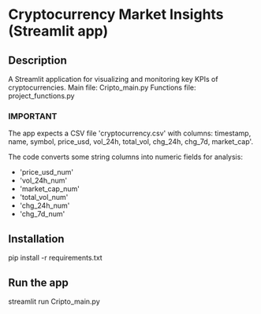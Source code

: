 # Cryptocurrency Market Insights (Streamlit app)

## Description
A Streamlit application for visualizing and monitoring key KPIs of cryptocurrencies.
Main file: Cripto_main.py
Functions file: project_functions.py
### IMPORTANT
The app expects a CSV file 'cryptocurrency.csv' with columns:
timestamp, name, symbol, price_usd, vol_24h, total_vol, chg_24h, chg_7d, market_cap'.

The code converts some string columns into numeric fields for analysis:
- 'price_usd_num'
- 'vol_24h_num'
- 'market_cap_num'
- 'total_vol_num'
- 'chg_24h_num'
- 'chg_7d_num'

## Installation
pip install -r requirements.txt

## Run the app
streamlit run Cripto_main.py
